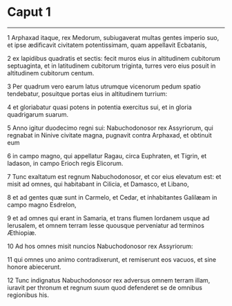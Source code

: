 # Caput 1

***

1 Arphaxad itaque, rex Medorum, subiugaverat multas gentes imperio suo, et ipse ædificavit civitatem potentissimam, quam appellavit Ecbatanis,

2 ex lapidibus quadratis et sectis: fecit muros eius in altitudinem cubitorum septuaginta, et in latitudinem cubitorum triginta, turres vero eius posuit in altitudinem cubitorum centum.

3 Per quadrum vero earum latus utrumque vicenorum pedum spatio tendebatur, posuitque portas eius in altitudinem turrium:

4 et gloriabatur quasi potens in potentia exercitus sui, et in gloria quadrigarum suarum.

5 Anno igitur duodecimo regni sui: Nabuchodonosor rex Assyriorum, qui regnabat in Ninive civitate magna, pugnavit contra Arphaxad, et obtinuit eum

6 in campo magno, qui appellatur Ragau, circa Euphraten, et Tigrin, et Iadason, in campo Erioch regis Elicorum.

7 Tunc exaltatum est regnum Nabuchodonosor, et cor eius elevatum est: et misit ad omnes, qui habitabant in Cilicia, et Damasco, et Libano,

8 et ad gentes quæ sunt in Carmelo, et Cedar, et inhabitantes Galilæam in campo magno Esdrelon,

9 et ad omnes qui erant in Samaria, et trans flumen Iordanem usque ad Ierusalem, et omnem terram Iesse quousque perveniatur ad terminos Æthiopiæ.

10 Ad hos omnes misit nuncios Nabuchodonosor rex Assyriorum:

11 qui omnes uno animo contradixerunt, et remiserunt eos vacuos, et sine honore abiecerunt.

12 Tunc indignatus Nabuchodonosor rex adversus omnem terram illam, iuravit per thronum et regnum suum quod defenderet se de omnibus regionibus his.

